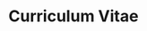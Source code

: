 ---
title: "Curriculum Vitae"
layout: single
permalink: /CV/
redirect_to:
  - /files/ArminBaz_CV.pdf
---